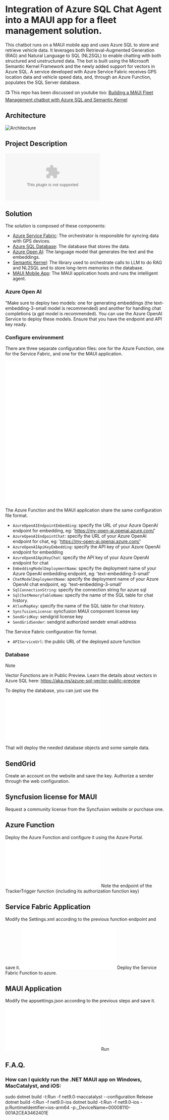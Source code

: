 # Integration of Azure SQL Chat Agent into a MAUI app for a fleet management solution.

This chatbot runs on a MAUI mobile app and uses Azure SQL to store and retrieve vehicle data. It leverages both Retrieval-Augmented Generation (RAG) and Natural Language to SQL (NL2SQL) to enable chatting with both structured and unstructured data. The bot is built using the Microsoft Semantic Kernel Framework and the newly added support for vectors in Azure SQL. A service developed with Azure Service Fabric receives GPS location data and vehicle speed data, and, through an Azure Function, populates the SQL Server database.

📺 This repo has been discussed on youtube too: [Building a MAUI Fleet Management chatbot with Azure SQL and Semantic Kernel](https://www.youtube.com/watch?v=XXX)

## Architecture

![Architecture](./_assets/azure-sql-fleet-bot.png)

## Project Description

![ProjectDescription](./_assets/azure-sql-fleet-bot.pptx)

## Solution

The solution is composed of these components:

- [Azure Service Fabric](https://learn.microsoft.com/it-it/azure/service-fabric/service-fabric-overview): The orchestrator is responsible for syncing data with GPS devices.
- [Azure SQL Database](https://learn.microsoft.com/en-us/azure/azure-sql/database/sql-database-paas-overview?view=azuresql): The database that stores the data.
- [Azure Open AI](https://learn.microsoft.com/azure/ai-services/openai/): The language model that generates the text and the embeddings.
- [Semantic Kernel](https://learn.microsoft.com/en-us/semantic-kernel/overview/): The library used to orchestrate calls to LLM to do RAG and NL2SQL and to store long-term memories in the database.
- [MAUI Mobile App](https://dotnet.microsoft.com/en-us/learn/maui/): The MAUI application hosts and runs the intelligent agent.

### Azure Open AI

"Make sure to deploy two models: one for generating embeddings (the text-embedding-3-small model is recommended) and another for handling chat completions (a gpt model is recommended). You can use the Azure OpenAI Service to deploy these models. Ensure that you have the endpoint and API key ready.

### Configure environment 

There are three separate configuration files: one for the Azure Function, one for the Service Fabric, and one for the MAUI application.

![Azure Function Config](./FuncTrackerListener/local.settings.json)
![MAUI APP Config](./APPAITrackerAgent/appsettings.json)
![Service Fabric Config](./TrackerListener/Listener/PackageRoot/Config/Settings.xml)

The Azure Function and the MAUI application share the same configuration file format.

- `AzureOpenAIEndpointEmbedding`: specify the URL of your Azure OpenAI endpoint for embedding, eg: 'https://my-open-ai.openai.azure.com/'
- `AzureOpenAIEndpointChat`: specify the URL of your Azure OpenAI endpoint for chat, eg: 'https://my-open-ai.openai.azure.com/'
- `AzureOpenAIApiKeyEmbedding`: specify the API key of your Azure OpenAI endpoint for embedding
- `AzureOpenAIApiKeyChat`: specify the API key of your Azure OpenAI endpoint for chat
- `EmbeddingModelDeploymentName`: specify the deployment name of your Azure OpenAI embedding endpoint, eg: 'text-embedding-3-small'
- `ChatModelDeploymentName`: specify the deployment name of your Azure OpenAI chat endpoint, eg: 'text-embedding-3-small'
- `SqlConnectionString`: specify the connection string for azure sql
- `SqlChatMemoryTableName`: specify the name of the SQL table for chat history.
- `AtlasMapKey`: specify the name of the SQL table for chat history.
- `SyncfusionLicense`: syncfusion MAUI component license key
- `SendGridKey`: sendgrid license key
- `SendGridSender`: sendgrid authorized sendetr email address

The Service Fabric configuration file format.

- `APIServiceUrl`: the public URL of the deployed azure function

### Database

> [!NOTE]  
> Vector Functions are in Public Preview. Learn the details about vectors in Azure SQL here: https://aka.ms/azure-sql-vector-public-preview

To deploy the database, you can just use the 
![SQL Deploy Script](./FuncTrackerListener/DeployDB.sql)

That will deploy the needed database objects and some sample data.

## SendGrid

Create an account on the website and save the key.
Authorize a sender through the web configuration.

## Syncfusion license for MAUI

Request a community license from the Syncfusion website or purchase one.

## Azure Function

Deploy the Azure Function and configure it using the Azure Portal. 
![Azure Function Config](./FuncTrackerListener/local.settings.json)
Note the endpoint of the TrackerTrigger function (including its authorization function key)

## Service Fabric Application

Modify the Settings.xml according to the previous function endpoint and save it.
![Service Fabric Config](./TrackerListener/Listener/PackageRoot/Config/Settings.xml)
Deploy the Service Fabric Function to azure. 

## MAUI Application

Modify the appsettings.json according to the previous steps and save it.
![MAUI APP Config](./APPAITrackerAgent/appsettings.json)
Run 

## F.A.Q.

### How can I quickly run the .NET MAUI app on Windows, MacCatalyst, and iOS:

sudo dotnet build -t:Run -f net9.0-maccatalyst --configuration Release
dotnet build -t:Run -f net9.0-ios 
dotnet build -t:Run -f net9.0-ios -p:RuntimeIdentifier=ios-arm64 -p:_DeviceName=00008110-001A2CEA3462401E